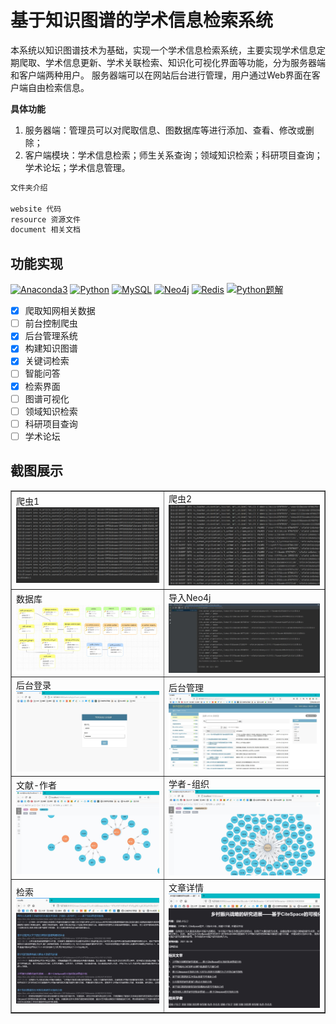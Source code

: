 # 基于知识图谱的学术信息检索系统

本系统以知识图谱技术为基础，实现一个学术信息检索系统，主要实现学术信息定期爬取、学术信息更新、学术关联检索、知识化可视化界面等功能，分为服务器端和客户端两种用户。 服务器端可以在网站后台进行管理，用户通过Web界面在客户端自由检索信息。

**具体功能**

1. 服务器端：管理员可以对爬取信息、图数据库等进行添加、查看、修改或删除；
2. 客户端模块：学术信息检索；师生关系查询；领域知识检索；科研项目查询；学术论坛；学术信息管理。

```powershell
文件夹介绍

website 代码
resource 资源文件
document 相关文档
```

## 功能实现

<p>
    <a href="https://www.anaconda.com/products/individual#Downloads"><img src="https://img.shields.io/badge/Anaconda3-4.10.1-44a833?logo=anaconda&style=flat" alt="Anaconda3"/></a>
    <a href="https://www.python.org/downloads/windows/"><img src="https://img.shields.io/badge/Python-3.8.10-3975a5?logo=python&style=flat" alt="Python"/></a>
    <a href="https://downloads.mysql.com/archives/community/"><img src="https://img.shields.io/badge/MySQL-5.7.29-f29111?logo=mysql&style=flat" alt="MySQL"/></a>
    <a href="https://we-yun.com/index.php/blog/releases-56.html"><img src="https://img.shields.io/badge/Neo4j-4.2.1-6dce9d?logo=neo4j&style=flat" alt="Neo4j"/></a>
    <a href="https://github.com/MicrosoftArchive/redis/releases"><img src="https://img.shields.io/badge/Redis-3.2.100-d72a20?logo=redis&style=flat" alt="Redis"/></a>
    <a href="https://magi.com/"><img src="https://img.shields.io/badge/magi.com-14a2f5" alt="Python题解"></a>
</p>




- [x] 爬取知网相关数据
- [ ] 前台控制爬虫
- [x] 后台管理系统
- [x] 构建知识图谱
- [x] 关键词检索
- [ ] 智能问答
- [x] 检索界面
- [ ] 图谱可视化
- [ ] 领域知识检索
- [ ] 科研项目查询
- [ ] 学术论坛

## 截图展示

<table border="1">
    <tr>
        <td>爬虫1<br/>
            <img src="img/1.jpg" alt="爬虫">
        </td>
        <td>爬虫2<br/>
            <img src="img/2.jpg" alt="爬虫">
        </td>
    </tr>
    <tr>
        <td>数据库<br/>
            <img src="img/3.jpg" alt="mysql">
        </td>
        <td>导入Neo4j<br/>
            <img src="img/4.jpg" alt="toNeo4j">
        </td>
    </tr>
    <tr>
        <td>后台登录<br/>
            <img src="img/5.jpg" alt="后台登录">
        </td>
        <td>后台管理<br/>
            <img src="img/6.jpg" alt="后台管理">
        </td>
    </tr>
    <tr>
        <td>文献-作者<br/>
            <img src="img/7.jpg" alt="Neo4j">
        </td>
        <td>学者-组织<br/>
            <img src="img/8.jpg" alt="Neo4j">
        </td>
    </tr>
    <tr>
        <td>检索<br/>
            <img src="img/9.jpg" alt="检索">
        </td>
        <td>文章详情<br/>
            <img src="img/10.jpg" alt="文章详情">
        </td>
    </tr>
</table>